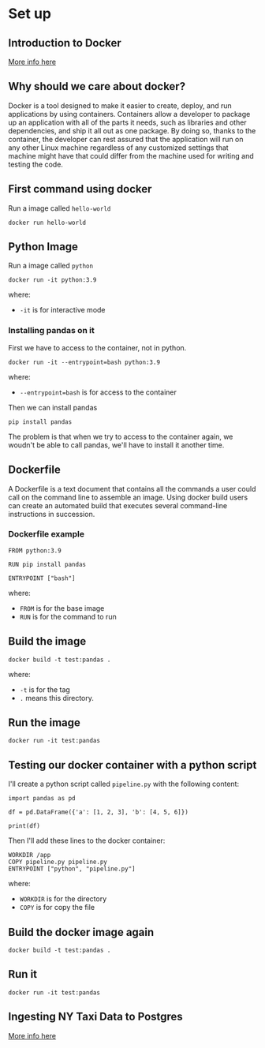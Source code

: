 # Set up

## Introduction to Docker
[More info here](https://www.youtube.com/watch?v=EYNwNlOrpr0&list=PL3MmuxUbc_hJed7dXYoJw8DoCuVHhGEQb&index=4)
## Why should we care about docker?
Docker is a tool designed to make it easier to create, deploy, and run applications by using containers. Containers allow a developer to package up an application with all of the parts it needs, such as libraries and other dependencies, and ship it all out as one package. By doing so, thanks to the container, the developer can rest assured that the application will run on any other Linux machine regardless of any customized settings that machine might have that could differ from the machine used for writing and testing the code.

## First command using docker
Run a image called `hello-world`
```
docker run hello-world
```
## Python Image
Run a image called `python`
```
docker run -it python:3.9
```
where:
- `-it` is for interactive mode

### Installing pandas on it
First we have to access to the container, not in python.
```
docker run -it --entrypoint=bash python:3.9
```
where:
- `--entrypoint=bash` is for access to the container

Then we can install pandas
```
pip install pandas
```
The problem is that when we try to access to the container again, we woudn't be able to call pandas, we'll have to install it another time.

## Dockerfile
A Dockerfile is a text document that contains all the commands a user could call on the command line to assemble an image. Using docker build users can create an automated build that executes several command-line instructions in succession.

### Dockerfile example
```
FROM python:3.9

RUN pip install pandas

ENTRYPOINT ["bash"]
```
where:
- `FROM` is for the base image
- `RUN` is for the command to run

## Build the image
```
docker build -t test:pandas .
```
where:
- `-t` is for the tag
- `.` means this directory.

## Run the image
```
docker run -it test:pandas
```

## Testing our docker container with a python script
I'll create a python script called `pipeline.py` with the following content:
```
import pandas as pd

df = pd.DataFrame({'a': [1, 2, 3], 'b': [4, 5, 6]})

print(df)

```
Then I'll add these lines to the docker container:
```
WORKDIR /app
COPY pipeline.py pipeline.py
ENTRYPOINT ["python", "pipeline.py"]
```
where:
- `WORKDIR` is for the directory
- `COPY` is for copy the file

## Build the docker image again
```
docker build -t test:pandas .
```
## Run it
```
docker run -it test:pandas
```

## Ingesting NY Taxi Data to Postgres
[More info here](https://www.youtube.com/watch?v=2JM-ziJt0WI&list=PL3MmuxUbc_hJed7dXYoJw8DoCuVHhGEQb)

